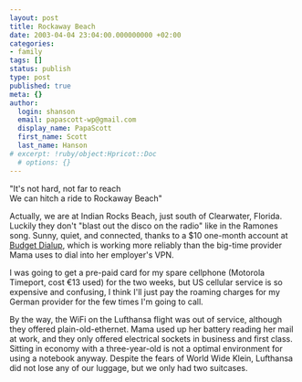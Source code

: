```yaml
---
layout: post
title: Rockaway Beach
date: 2003-04-04 23:04:00.000000000 +02:00
categories:
- family
tags: []
status: publish
type: post
published: true
meta: {}
author:
  login: shanson
  email: papascott-wp@gmail.com
  display_name: PapaScott
  first_name: Scott
  last_name: Hanson
# excerpt: !ruby/object:Hpricot::Doc
  # options: {}
---
```

<p>"It's not hard, not far to reach<br />
We can hitch a ride to Rockaway Beach"</p>
<p>Actually, we are at Indian Rocks Beach, just south of Clearwater, Florida. Luckily they don't "blast out the disco on the radio" like in the Ramones song. Sunny, quiet, and connected, thanks to a $10 one-month account at <a href="http://www.budgetdíalup.com">Budget Dialup</a>, which is working more reliably than the big-time provider Mama uses to dial into her employer's VPN.</p>
<p>I was going to get a pre-paid card for my spare cellphone (Motorola Timeport, cost &euro;13 used)  for the two weeks, but US cellular service is so expensive and confusing, I think I'll just pay the roaming charges for my German provider for the few times I'm going to call. </p>
<p>By the way, the WiFi on the Lufthansa flight was out of service, although they offered plain-old-ethernet. Mama used up her battery reading her mail at work, and they only offered electrical sockets in business and first class. Sitting in economy with a three-year-old is not a optimal environment for using a notebook anyway. Despite the fears of World Wide Klein, Lufthansa did not lose any of our luggage, but we only had two suitcases.</p>
